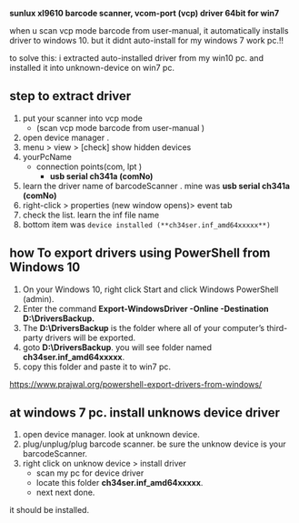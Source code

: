 **sunlux xl9610 barcode scanner, vcom-port (vcp) driver 64bit for win7**

when u scan vcp mode barcode from user-manual, it automatically installs driver to windows 10.
but it didnt auto-install for my windows 7 work pc.!!

to solve this:
i extracted auto-installed driver from my win10 pc.
and installed it into unknown-device  on win7 pc.

## step to extract driver
1)  put your scanner into vcp mode
    * (scan vcp mode barcode from user-manual )
2) open  device manager .
3) menu > view > [check] show hidden devices
4) yourPcName
   * connection points(com, lpt )
      * **usb serial ch341a (comNo)**
5) learn the driver name of barcodeScanner .  mine was  **usb serial ch341a (comNo)**
6) right-click > properties  (new window opens)> event tab
7)  check the list. learn the inf file name
8)  bottom item was `device installed (**ch34ser.inf_amd64xxxxx**)`

## how To export drivers using PowerShell from Windows 10
1) On your Windows 10, right click Start and click Windows PowerShell (admin).
2) Enter the command **Export-WindowsDriver -Online -Destination D:\DriversBackup.** 
3) The **D:\DriversBackup** is the folder where all of your computer’s third-party drivers will be exported.
4) goto **D:\DriversBackup**.  you will see folder named **ch34ser.inf_amd64xxxxx**.
5) copy this folder and paste it to win7 pc.

https://www.prajwal.org/powershell-export-drivers-from-windows/

## at windows 7 pc.   install unknows device driver 
1) open device manager. look at unknown device.
2) plug/unplug/plug barcode scanner.  be sure  the unknow device is your barcodeScanner.
3) right click on unknow device > install driver
   * scan my pc for device driver
   * locate this folder **ch34ser.inf_amd64xxxxx**.
   *  next next done.
  
it should be installed.


